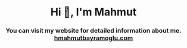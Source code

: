 
<h1 align="center">Hi 👋, I'm Mahmut</h1>
<h3 align="center">You can visit my website for detailed information about me. <br>  <a href="https://hmahmutbayramoglu.com" target="_blank">hmahmutbayramoglu.com</a></h3>


 
 
